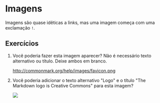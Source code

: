 # Imagens

Imagens são quase idêticas a links, mas uma imagem começa com uma exclamação `!`.

## Exercícios
1. Você poderia fazer esta imagem aparecer? Não é necessário texto alternativo ou título. Deixe ambos em branco.

    http://commonmark.org/help/images/favicon.png

2. Você poderia adicionar o texto alternativo "Logo" e o título "The Markdown logo is Creative Commons" para esta imagem?

    ![][1]

    [1]: http://commonmark.org/help/images/favicon.png
